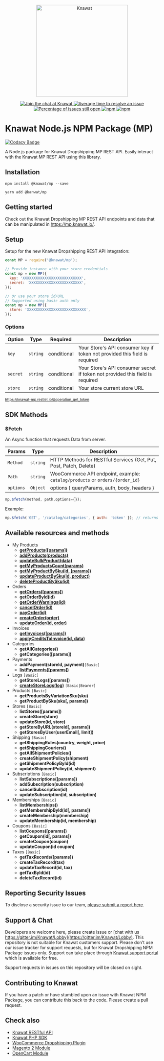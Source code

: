 <p align="center"><a href="https://knawat.com/" target="_blank"><img src="https://knawat.com/wp-content/uploads/2017/10/253_77.png" alt="Knawat" width="300"></a></p>

<p align="center">
  <a href="https://gitter.im/Knawat/Lobby" rel="nofollow">
    <img src="https://badges.gitter.im/Join%20Chat.svg" alt="Join the chat at Knawat">
  </a>
  <a href="http://isitmaintained.com/project/Knawat/Knawat-NPM-JavaScript-SDK">
    <img src="http://isitmaintained.com/badge/resolution/Knawat/Knawat-NPM-JavaScript-SDK.svg" alt="Average time to resolve an issue"/>
  </a>
  <a href="http://isitmaintained.com/project/Knawat/Knawat-NPM-JavaScript-SDK">
    <img src="http://isitmaintained.com/badge/open/Knawat/Knawat-NPM-JavaScript-SDK.svg" alt="Percentage of issues still open"/>
  </a>
  <a href="https://npm-stat.com/charts.html?package=@knawat/mp">
    <img src="https://img.shields.io/npm/dm/@knawat/mp.svg" alt="npm"/>
  </a>
  <a href="https://www.npmjs.com/package/@knawat/mp">
    <img src="https://img.shields.io/npm/v/@knawat/mp.svg" alt="npm"/>
  </a>
</p>

# Knawat Node.js NPM Package (MP)

[![Codacy Badge](https://api.codacy.com/project/badge/Grade/57a87a5472f643a0b8b4a920075baa5b)](https://app.codacy.com/app/Knawat/Knawat-NPM-JavaScript-SDK?utm_source=github.com&utm_medium=referral&utm_content=Knawat/Knawat-NPM-JavaScript-SDK&utm_campaign=Badge_Grade_Settings)

A Node.js package for Knawat Dropshipping MP REST API. Easily interact with the Knawat MP REST API using this library.

## Installation

```
npm install @knawat/mp --save

yarn add @kanwat/mp
```

## Getting started

Check out the Knawat Dropshipping MP REST API endpoints and data that can be manipulated in <https://mp.knawat.io/>.

## Setup

Setup for the new Knawat Dropshipping REST API integration:

```javascript
const MP = require('@knawat/mp');

// Provide instance with your store credentials
const mp = new MP({
  key: 'XXXXXXXXXXXXXXXXXXXXXXXXXXX',
  secret: 'XXXXXXXXXXXXXXXXXXXXXXXX',
});

// Or use your store id/URL
// Supported using basic auth only
const mp = new MP({
  store: 'XXXXXXXXXXXXXXXXXXXXXXXXXXX',
});
```

### Options

| Option   | Type     | Required    | Description                                                                   |
| -------- | -------- | ----------- | ----------------------------------------------------------------------------- |
| `key`    | `string` | conditional | Your Store's API consumer key if token not provided this field is required    |
| `secret` | `string` | conditional | Your Store's API consumer secret if token not provided this field is required |
| `store`  | `string` | conditional | Your store current store URL                                                  |

<small>https://knawat-mp.restlet.io/#operation_get_token</small>


## SDK Methods

### $Fetch

An Async function that requests Data from server. 

| Params    | Type     | Description                                                                  |
| --------- | -------- | ---------------------------------------------------------------------------- |
| `Method`  | `string` | HTTP Methods for RESTful Services (Get, Put, Post, Patch, Delete)            |
| `Path`    | `string` | WooCommerce API endpoint, example: `catalog/products` or `orders/{order_id}` |
| `options` | `Object` | options { queryParams, auth, body, headers }                                 |

```javascript
mp.$fetch(method, path,options={});
```

Example: 
```javascript
mp.$fetch('GET', '/catalog/categories', { auth: 'token' }); // returns object : count and categories array

```


## Available resources and methods

* My Products
  * [__getProducts([params])__](https://docs.knawat.io/#tag/My-Products/paths/~1catalog~1products/get)
  * [__addProducts(products)__](https://docs.knawat.io/#tag/My-Products/paths/~1catalog~1products/post)
  * [__updateBulkProduct(data)__](https://docs.knawat.io/#tag/My-Products/paths/~1catalog~1products/patch)
  * [__getMyProductsCount(params)__](https://docs.knawat.io/#tag/My-Products/paths/~1catalog~1products~1count/get)
  * [__getMyProductBySku(id, [params])__](https://docs.knawat.io/#tag/My-Products/paths/~1catalog~1products~1{sku}/get)
  * [__updateProductBySku(id, product)__](https://docs.knawat.io/#tag/My-Products/paths/~1catalog~1products~1{sku}/put)
  * [__deleteProductBySku(id)__](https://docs.knawat.io/#tag/My-Products/paths/~1catalog~1products~1{sku}/delete)
* Orders
  * [__getOrders([params])__](https://docs.knawat.io/#tag/Orders/paths/~1orders/get)
  * [__getOrderById(id)__](https://docs.knawat.io/#tag/Orders/paths/~1orders~1{order_id}/get)
  * [__getOrderWarnings(id)__](https://docs.knawat.io/#tag/Orders/paths/~1orders~1{order_id}~1warnings/get)
  * [__cancelOrder(id)__](https://docs.knawat.io/#tag/Orders/paths/~1orders~1{order_id}/delete)
  * [__payOrder(id)__](https://docs.knawat.io/#tag/Orders/paths/~1orders~1pay~1{order_id}/put)
  * [__createOrder(order)__](https://docs.knawat.io/#tag/Orders/paths/~1orders/post)
  * [__updateOrder(id, order)__](https://docs.knawat.io/#tag/Orders/paths/~1orders~1{order_id}/put)
* Invoices
  * [__getInvoices([params])__](https://docs.knawat.io/#tag/Invoices/paths/~1invoices/get)
  * [__applyCreditsToInvoice(id, data)__](https://docs.knawat.io/#tag/Invoices/paths/~1invoices~1{id}~1credits/post)
* Categories
  * __getAllCategories()__
  * __getCategories([params])__
* Payments
  * __addPayment(storeId, payment)__`[Basic]`
  * [__listPayments([params])__](https://docs.knawat.io/#tag/Payments/paths/~1payments/get)
* Logs `[Basic]`
  * __getStoreLogs([params])__
  * [__createStoreLogs(log)__](https://docs.knawat.io/#tag/Logs/paths/~1logs/post) `[Basic|Bearer]`
* Products `[Basic]`
  * __getProductsByVariationSku(sku)__
  * __getProductBySku(sku[, params])__
* Stores `[Basic]`
  * __listStores([params])__
  * __createStore(store)__
  * __updateStore(id, store)__
  * __getStoreByURL(storeId[, params])__
  * __getStoresByUser(userEmail[, limit])__
* Shipping `[Basic]`
  * __getShippingRules(country, weight, price)__
  * __getShippingCouriers()__
  * __getAllShipmentPolicies()__
  * __createShipmentPolicy(shipment)__
  * __getShipmentPolicyById(id)__
  * __updateShipmentPolicy(id, shipment)__
* Subscriptions `[Basic]`
  * __listSubscriptions([params])__
  * __addSubscription(subscription)__
  * __cancelSubscription(id)__
  * __updateSubscription(id, subscription)__
* Memberships `[Basic]`
  * __listMemberships()__
  * __getMembershipById(id[, params])__
  * __createMembership(membership)__
  * __updateMembership(id, membership)__
* Coupons `[Basic]`
  * __listCoupons([params])__
  * __getCoupon(id[, params])__
  * __createCoupon(coupon)__
  * __updateCoupon(id coupon)__
* Taxes `[Basic]`
  * __getTaxRecords([params])__
  * __createTaxRecord(tax)__
  * __updateTaxRecord(id, tax)__
  * __getTaxById(id)__
  * __deleteTaxRecord(id)__


## Reporting Security Issues

To disclose a security issue to our team, [please submit a report here](https://knawat.com/contact/).

## Support & Chat

Developers are welcome here, please create issue or [chat with us https://gitter.im/Knawat/Lobby](https://gitter.im/Knawat/Lobby). This repository is not suitable for Knawat customers support. Please don't use our issue tracker for support requests, but for Knawat Dropshipping NPM Package issues only. Support can take place through [Knawat support portal](https://help.knawat.com/hc/en-us/requests/new/) which is available for free.

Support requests in issues on this repository will be closed on sight.

## Contributing to Knawat

If you have a patch or have stumbled upon an issue with Knawat NPM Package, you can contribute this back to the code. Please create a pull request.

## Check also

- [Knawat RESTful API](https://mp.knawat.io)
- [Knawat PHP SDK](https://github.com/Knawat/Knawat-PHP-SDK)
- [WooCommerce Dropshipping Plugin](https://github.com/Knawat/dropshipping-woocommerce)
- [Magento 2 Module](https://github.com/Knawat/knawat-dropshipping-magento2)
- [OpenCart Module](https://github.com/Knawat/knawat-dropshipping-opencart)
